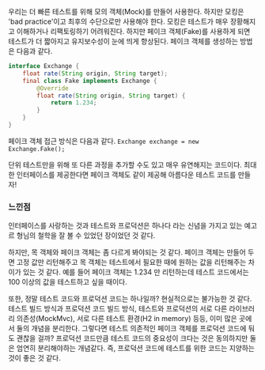 우리는 더 빠른 테스트를 위해 모의 객체(Mock)를 만들어 사용한다. 하지만 모킹은 'bad practice'이고 최후의 수단으로만 사용해야 한다. 모킹은 테스트가 매우 장황해지고 이해하거나 리팩토링하기 어려워진다. 하지만 페이크 객체(Fake)를 사용하게 되면 테스트가 더 짧아지고 유지보수성이 눈에 띄게 향상된다. 페이크 객체를 생성하는 방법은 다음과 같다.

```java
interface Exchange {
	float rate(String origin, String target);
	final class Fake implements Exchange {
		@Override
		float rate(String origin, String target) {
			return 1.234;
		}
	}
}
```

페이크 객체 접근 방식은 다음과 같다. `Exchange exchange = new Exchange.Fake();`

단위 테스트만을 위해 또 다른 과정을 추가할 수도 있고 매우 유연해지는 코드이다. 최대한 인터페이스를 제공한다면 페이크 객체도 같이 제공해 아름다운 테스트 코드를 만들자!

### 느낀점

인터페이스를 사랑하는 것과 테스트와 프로덕션은 하나다 라는 신념을 가지고 있는 예고르 형님의 철학을 잘 볼 수 있었던 장이었던 것 같다.

하지만, 목 객체와 페이크 객체는 좀 다르게 봐야되는 것 같다. 페이크 객체는 만들어 두면 고정 값만 리턴해주고 목 객체는 테스트에서 필요한 때에 원하는 값을 리턴해주는 차이가 있는 것 같다. 예를 들어 페이크 객체는 1.234 만 리턴하는데 테스트 코드에서는 100 이상의 값을 테스트하고 싶을 때이다.

또한, 정말 테스트 코드와 프로덕션 코드는 하나일까? 현실적으로는 불가능한 것 같다. 테스트 빌드 방식과 프로덕션 코드 빌드 방식, 테스트와 프로덕션의 서로 다른 라이브러리 의존성(MockMvc), 서로 다른 테스트 환경(H2 in memory) 등등, 이미 많은 곳에서 둘의 개념을 분리한다. 그렇다면 테스트 의존적인 페이크 객체를 프로덕션 코드에 둬도 괜찮을 걸까? 프로덕션 코드만큼 테스트 코드의 중요성이 크다는 것은 동의하지만 둘은 엄연히 분리해야하는 개념같다. 즉, 프로덕션 코드에 테스트를 위한 코드는 지양하는 것이 좋은 것 같다.